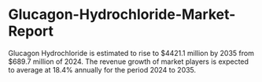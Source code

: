 # Glucagon-Hydrochloride-Market-Report
Glucagon Hydrochloride is estimated to rise to $4421.1 million by 2035 from $689.7 million of 2024. The revenue growth of market players is expected to average at 18.4% annually for the period 2024 to 2035.
